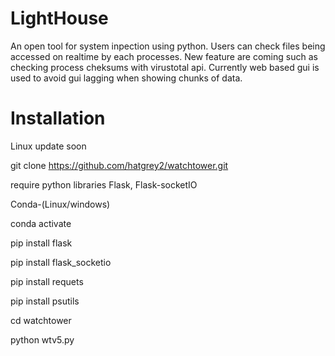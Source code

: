 # LightHouse
An open tool for system inpection using python. Users can check files being accessed on realtime by each processes. New feature are coming such as checking process cheksums with virustotal api.
Currently web based gui is used to avoid gui lagging when showing chunks of data.


# Installation
Linux update soon

git clone https://github.com/hatgrey2/watchtower.git

require python libraries Flask, Flask-socketIO

Conda-(Linux/windows)

conda activate

pip install flask

pip install flask_socketio

pip install requets

pip install psutils

cd watchtower

python wtv5.py


<In development>
